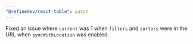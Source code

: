 ```yaml
---
"@refinedev/react-table": patch
---
```


Fixed an issue where `current` was 1 when `filters` and `sorters` were in the URL when `syncWithLocation` was enabled.

